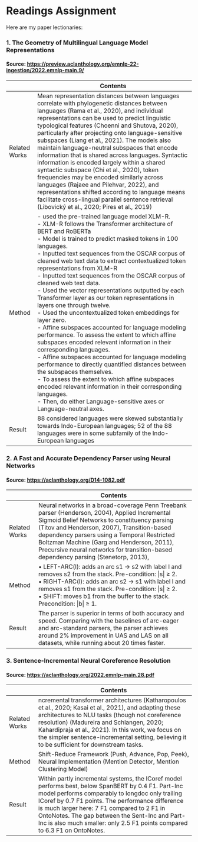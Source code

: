 # Readings Assignment
Here are my paper lectionaries:</br>
### 1. The Geometry of Multilingual Language Model Representations
#### Source: https://preview.aclanthology.org/emnlp-22-ingestion/2022.emnlp-main.9/
||Contents|
|---|---|
|Related Works|Mean representation distances between languages correlate with phylogenetic distances between languages (Rama et al., 2020), and individual representations can be used to predict linguistic typological features (Choenni and Shutova, 2020), particularly after projecting onto language-sensitive subspaces (Liang et al., 2021). The models also maintain language-neutral subspaces that encode information that is shared across languages. Syntactic information is encoded largely within a shared syntactic subspace (Chi et al., 2020), token frequencies may be encoded similarly across languages (Rajaee and Pilehvar, 2022), and representations shifted according to language means facilitate cross-lingual parallel sentence retrieval (Libovický et al., 2020; Pires et al., 2019)|
|Method|- used the pre-trained language model XLM-R. <br/>- XLM-R follows the Transformer architecture of BERT and RoBERTa<br/>- Model is trained to predict masked tokens in 100 languages.<br/>- Inputted text sequences from the OSCAR corpus of cleaned web text data to extract contextualized token representations from XLM-R<br/>- Inputted text sequences from the OSCAR corpus of cleaned web text data.<br/>- Used the vector representations outputted by each Transformer layer as our token representations in layers one through twelve.<br/>- Used the uncontextualized token embeddings for layer zero.<br/>- Affine subspaces accounted for language modeling performance. To assess the extent to which affine subspaces encoded relevant information in their corresponding languages.<br/>- Affine subspaces accounted for language modeling performance to directly quantified distances between the subspaces themselves. <br/>- To assess the extent to which affine subspaces encoded relevant information in their corresponding languages.<br/>- Then, do either Language-sensitive axes or Language-neutral axes.|
|Result|88 considered languages were skewed substantially towards Indo-European languages; 52 of the 88 languages were in some subfamily of the Indo-European languages|

### 2. A Fast and Accurate Dependency Parser using Neural Networks
#### Source: https://aclanthology.org/D14-1082.pdf
||Contents|
|---|---|
|Related Works|Neural networks in a broad-coverage Penn Treebank parser (Henderson, 2004), Applied Incremental Sigmoid Belief Networks to constituency parsing  (Titov and Henderson, 2007), Transition-based dependency parsers using a Temporal Restricted Boltzman Machine (Garg and Henderson, 2011), Precursive neural networks for transition-based dependency parsing (Stenetorp, 2013), |
|Method|• LEFT-ARC(l): adds an arc s1 → s2 with label l and removes s2 from the stack. Pre-condition: \|s\| ≥ 2.<br/>• RIGHT-ARC(l): adds an arc s2 → s1 with label l and removes s1 from the stack. Pre-condition: \|s\| ≥ 2.<br/>• SHIFT: moves b1 from the buffer to the stack. Precondition: \|b\| ≥ 1.|
|Result|The parser is superior in terms of both accuracy and speed. Comparing with the baselines of arc-eager and arc-standard parsers, the parser achieves around 2% improvement in UAS and LAS on all datasets, while running about 20 times faster.|

### 3. Sentence-Incremental Neural Coreference Resolution
#### Source: https://aclanthology.org/2022.emnlp-main.28.pdf
||Contents|
|---|---|
|Related Works|ncremental transformer architectures (Katharopoulos et al., 2020; Kasai et al., 2021), and adapting these architectures to NLU tasks (though not coreference resolution) (Madureira and Schlangen, 2020; Kahardipraja et al., 2021). In this work, we focus on the simpler sentence-incremental setting, believing it to be sufficient for downstream tasks.|
|Method|Shift-Reduce Framework (Push, Advance, Pop, Peek), Neural Implementation (Mention Detector, Mention Clustering Model)|
|Result|Within partly incremental systems, the ICoref model performs best, below SpanBERT by 0.4 F1. Part-Inc model performs comparably to longdoc only trailing ICoref by 0.7 F1 points. The performance difference is much larger here: 7 F1 compared to 2 F1 in OntoNotes. The gap between the Sent-Inc and Part-Inc is also much smaller: only 2.5 F1 points compared to 6.3 F1 on OntoNotes.|
